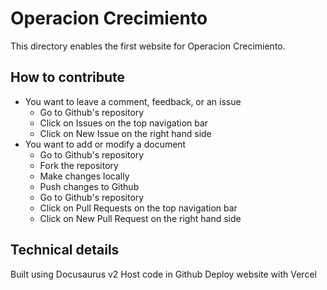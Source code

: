 # Operacion Crecimiento

This directory enables the first website for Operacion Crecimiento.

## How to contribute
- You want to leave a comment, feedback, or an issue 
    - Go to Github's repository
    - Click on Issues on the top navigation bar
    - Click on New Issue on the right hand side
- You want to add or modify a document
    - Go to Github's repository
    - Fork the repository
    - Make changes locally
    - Push changes to Github
    - Go to Github's repository
    - Click on Pull Requests on the top navigation bar
    - Click on New Pull Request on the right hand side

## Technical details
Built using Docusaurus v2
Host code in Github
Deploy website with Vercel